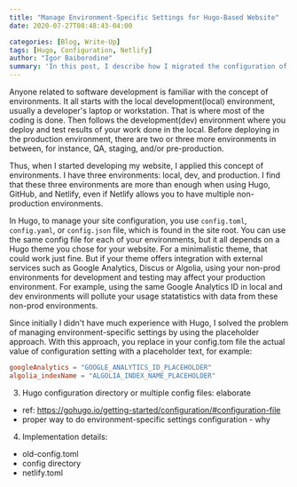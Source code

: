 ```yaml
---
title: "Manage Environment-Specific Settings for Hugo-Based Website"
date: 2020-07-27T08:48:43-04:00

categories: [Blog, Write-Up]
tags: [Hugo, Configuration, Netlify]
author: "Igor Baiborodine"
summary: 'In this post, I describe how I migrated the configuration of my site from a single config file with placeholders to the Hugo way of managing environment-specific settings, namely the "Configuration Directory" approach. This article is the fifth part of the series "Building Your Blog, the Geeky Way".'
---
```


Anyone related to software development is familiar with the concept of environments. It all starts with the local development(local) environment, usually a developer's laptop or workstation. That is where most of the coding is done. Then follows the development(dev) environment where you deploy and test results of your work done in the local. Before deploying in the production environment, there are two or three more environments in between, for instance, QA, staging, and/or pre-production. 

Thus, when I started developing my website, I applied this concept of environments. I have three environments: local, dev, and production. I find that these three environments are more than enough when using Hugo, GitHub, and Netlify, even if Netlify allows you to have multiple non-production environments.

In Hugo, to manage your site configuration, you use `config.toml`, `config.yaml`, or `config.json` file, which is found in the site root. You can use the same config file for each of your environments, but it all depends on a Hugo theme you chose for your website. For a minimalistic theme, that could work just fine. But if your theme offers integration with external services such as Google Analytics, Discus or Algolia, using your non-prod environments for development and testing may affect your production environment. For example, using the same Google Analytics ID in local and dev environments will pollute your usage statatistics with data from these non-prod environments.

Since initially I didn't have much experience with Hugo, I solved the problem of managing environment-specific settings by using the placeholder approach. With this approach, you replace in your config.tom file the actual value of configuration setting with a placeholder text, for example:
```toml
googleAnalytics = "GOOGLE_ANALYTICS_ID_PLACEHOLDER"
algolia_indexName = "ALGOLIA_INDEX_NAME_PLACEHOLDER"
```  
 
3. Hugo configuration directory or multiple config files: elaborate
 - ref: https://gohugo.io/getting-started/configuration/#configuration-file
 - proper way to do environment-specific settings configuration - why
 
4. Implementation details:
 - old-config.toml
 - config directory
 - netlify.toml
   